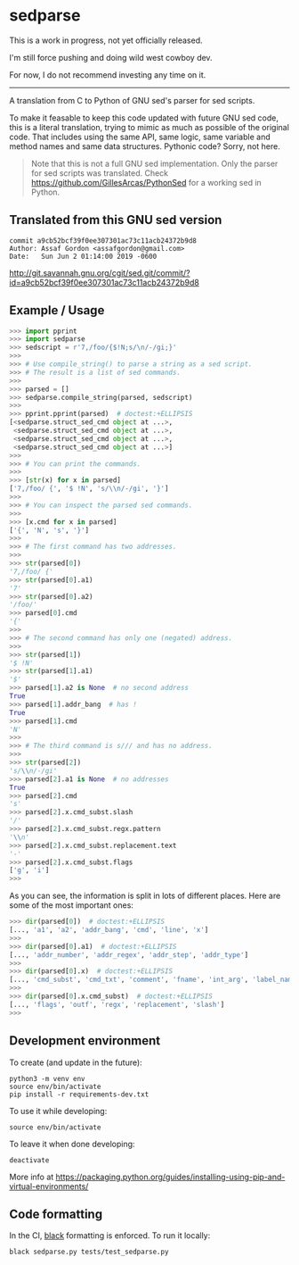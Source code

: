 # sedparse

This is a work in progress, not yet officially released.

I'm still force pushing and doing wild west cowboy dev.

For now, I do not recommend investing any time on it.

----

A translation from C to Python of GNU sed's parser for sed scripts.

To make it feasable to keep this code updated with future GNU sed code, this is a literal translation, trying to mimic as much as possible of the original code. That includes using the same API, same logic, same variable
and method names and same data structures. Pythonic code? Sorry, not here.

> Note that this is not a full GNU sed implementation.
> Only the parser for sed scripts was translated.
> Check https://github.com/GillesArcas/PythonSed for a working sed in Python.


## Translated from this GNU sed version

    commit a9cb52bcf39f0ee307301ac73c11acb24372b9d8
    Author: Assaf Gordon <assafgordon@gmail.com>
    Date:   Sun Jun 2 01:14:00 2019 -0600

http://git.savannah.gnu.org/cgit/sed.git/commit/?id=a9cb52bcf39f0ee307301ac73c11acb24372b9d8


## Example / Usage

```python
>>> import pprint
>>> import sedparse
>>> sedscript = r'7,/foo/{$!N;s/\n/-/gi;}'
>>>
>>> # Use compile_string() to parse a string as a sed script.
>>> # The result is a list of sed commands.
>>>
>>> parsed = []
>>> sedparse.compile_string(parsed, sedscript)
>>>
>>> pprint.pprint(parsed)  # doctest:+ELLIPSIS
[<sedparse.struct_sed_cmd object at ...>,
 <sedparse.struct_sed_cmd object at ...>,
 <sedparse.struct_sed_cmd object at ...>,
 <sedparse.struct_sed_cmd object at ...>]
>>>
>>> # You can print the commands.
>>>
>>> [str(x) for x in parsed]
['7,/foo/ {', '$ !N', 's/\\n/-/gi', '}']
>>>
>>> # You can inspect the parsed sed commands.
>>>
>>> [x.cmd for x in parsed]
['{', 'N', 's', '}']
>>>
>>> # The first command has two addresses.
>>>
>>> str(parsed[0])
'7,/foo/ {'
>>> str(parsed[0].a1)
'7'
>>> str(parsed[0].a2)
'/foo/'
>>> parsed[0].cmd
'{'
>>>
>>> # The second command has only one (negated) address.
>>>
>>> str(parsed[1])
'$ !N'
>>> str(parsed[1].a1)
'$'
>>> parsed[1].a2 is None  # no second address
True
>>> parsed[1].addr_bang  # has !
True
>>> parsed[1].cmd
'N'
>>>
>>> # The third command is s/// and has no address.
>>>
>>> str(parsed[2])
's/\\n/-/gi'
>>> parsed[2].a1 is None  # no addresses
True
>>> parsed[2].cmd
's'
>>> parsed[2].x.cmd_subst.slash
'/'
>>> parsed[2].x.cmd_subst.regx.pattern
'\\n'
>>> parsed[2].x.cmd_subst.replacement.text
'-'
>>> parsed[2].x.cmd_subst.flags
['g', 'i']
>>>
```

As you can see, the information is split in lots of different places. Here are some of the most important ones:

```python
>>> dir(parsed[0])  # doctest:+ELLIPSIS
[..., 'a1', 'a2', 'addr_bang', 'cmd', 'line', 'x']
>>>
>>> dir(parsed[0].a1)  # doctest:+ELLIPSIS
[..., 'addr_number', 'addr_regex', 'addr_step', 'addr_type']
>>>
>>> dir(parsed[0].x)  # doctest:+ELLIPSIS
[..., 'cmd_subst', 'cmd_txt', 'comment', 'fname', 'int_arg', 'label_name']
>>>
>>> dir(parsed[0].x.cmd_subst)  # doctest:+ELLIPSIS
[..., 'flags', 'outf', 'regx', 'replacement', 'slash']
>>>
```

## Development environment

To create (and update in the future):

    python3 -m venv env
    source env/bin/activate
    pip install -r requirements-dev.txt

To use it while developing:

    source env/bin/activate

To leave it when done developing:

    deactivate

More info at https://packaging.python.org/guides/installing-using-pip-and-virtual-environments/


## Code formatting

In the CI, [black](https://github.com/psf/black) formatting is enforced. To run it locally:

    black sedparse.py tests/test_sedparse.py
